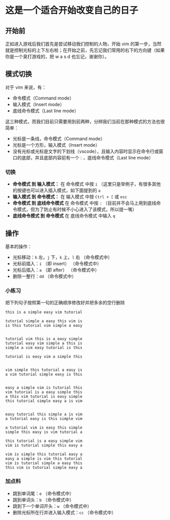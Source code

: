 # 这是一个适合开始改变自己的日子

## 开始前

  正如进入游戏后我们首先是尝试移动我们控制的人物，开始 vim 的第一步，当然就是控制光标的上下左右啦；在开始之前，先忘记我们常用的右下的方向键（如果你是一个臭打游戏的，把 w a s d 也忘记，谢谢你）。

## 模式切换
  
  对于 vim 来说，有：
  
  - 命令模式（Command mode）
  - 输入模式（Insert mode）
  - 底线命令模式（Last line mode）
  
  这三种模式，而我们目前只需要用到前两种，分辨我们当前在那种模式的方法也很简单：
  
  - 光标是一条线，命令模式（Command mode）
  - 光标是一个方形，输入模式（Insert mode）
  - 没有光标或光标是文字的下划线（vscode），且输入内容时显示在命令行或窗口的底部，并且底部内容前有一个 : ，底线命令模式（Last line mode）

  ### 切换
  
  - **命令模式 到 输入模式：** 在 命令模式 中按 `i` （这里只是举例子，有很多其他的按键也可以进入插入模式，如下面提到的 `a`
  - **输入模式 到 命令模式：** 在 输入模式 中按 `Ctrl + [` 或 `esc`
  - **命令模式 到 底线命令模式** 在 命令模式 中按 `:` （目前并不会马上用到底线命令模式，但为了防止有时候不小心进入了该模式，所以提一嘴）
  - **底线命令模式 到 命令模式** 在 底线命令模式 中输入 `q` 

## 操作

  基本的操作：

  - 光标移动：`h` 左，`j` 下，`k` 上，`l` 右 （命令模式中）
  - 光标前插入：`i` （即 insert） （命令模式中）
  - 光标后插入：`a` （即 after） （命令模式中）
  - 删除一整行：`dd` （命令模式中）

### 小练习
把下列句子按照第一句的正确顺序修改好并把多余的空行删除
```
this is a simple easy vim tutorial

tutorial simple a easy this vim is
is this tutorial vim simple a easy


tutorial vim this is a easy simple
tutorial easy vim simple a this is
simple a vim easy tutorial is this

tutorial is easy vim a simple this


vim simple this tutorial a easy is
a vim tutorial simple easy is this


easy a simple vim is tutorial this
vim tutorial is a easy simple this
a this vim tutorial is easy simple
this tutorial simple easy a is vim


easy tutorial this simple a is vim
a tutorial easy is this simple vim

a tutorial vim is easy this simple
simple this easy is vim tutorial a

this tutorial is a easy simple vim
vim is tutorial simple this easy a

vim is simple this tutorial easy a
easy a simple is vim this tutorial
vim is tutorial simple a easy this
this vim is tutorial simple easy a
```

### 加点料
* 跳到单词尾：`e` （命令模式中） 
* 跳到单词头：`b` （命令模式中）
* 跳到下一个单词开头：`w` （命令模式中）
* 删除光标所在行并进入输入模式：`cc` （命令模式中）
